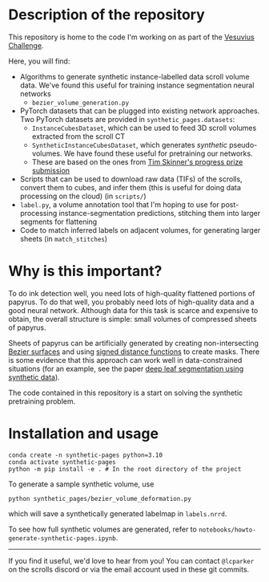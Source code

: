 # Description of the repository
This repository is home to the code I'm working on as part of the [Vesuvius Challenge](https://scrollprize.org).

Here, you will find:
* Algorithms to generate synthetic instance-labelled data scroll volume data. We've found this useful for training instance segmentation neural networks 
    - `bezier_volume_generation.py`
* PyTorch datasets that can be plugged into existing network approaches. Two PyTorch datasets are provided in `synthetic_pages.datasets`:
    - `InstanceCubesDataset`, which can be used to feed 3D scroll volumes extracted from the scroll CT
    - `SyntheticInstanceCubesDataset`, which generates *synthetic* pseudo-volumes. We have found these useful for pretraining our networks.
    - These are based on the ones from [Tim Skinner's progress prize submission](https://github.com/tspersonalgithub/december_2024_progress_submission)
* Scripts that can be used to download raw data (TIFs) of the scrolls, convert them to cubes, and infer them (this is useful for doing data processing on the cloud) (in `scripts/`)
* `label.py`, a volume annotation tool that I'm hoping to use for post-processing instance-segmentation predictions, stitching them into larger segments for flattening
* Code to match inferred labels on adjacent volumes, for generating larger sheets (in `match_stitches`)

# Why is this important?
To do ink detection well, you need lots of high-quality flattened portions of papyrus. To do that well, you probably need lots of high-quality data and a good neural network. Although data for this task is scarce and expensive to obtain, the overall structure is simple: small volumes of compressed sheets of papyrus. 

Sheets of papyrus can be artificially generated by creating non-intersecting [Bezier surfaces](https://en.wikipedia.org/wiki/B%C3%A9zier_surface) and using [signed distance functions](https://en.wikipedia.org/wiki/Signed_distance_function) to create masks. There is some evidence that this approach can work well in data-constrained situations (for an example, see the paper [deep leaf segmentation using synthetic data](https://arxiv.org/pdf/1807.10931)).

The code contained in this repository is a start on solving the synthetic pretraining problem.

# Installation and usage
```
conda create -n synthetic-pages python=3.10
conda activate synthetic-pages
python -m pip install -e . # In the root directory of the project
```

To generate a sample synthetic volume, use
```
python synthetic_pages/bezier_volume_deformation.py
```
which will save a synthetically generated labelmap in `labels.nrrd`.

To see how full synthetic volumes are generated, refer to `notebooks/howto-generate-synthetic-pages.ipynb`.

----
If you find it useful, we'd love to hear from you! You can contact `@lcparker` on the scrolls discord or via the email account used in these git commits.
